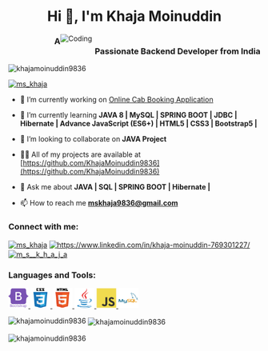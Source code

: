 
<h1 align="center">Hi 👋, I'm Khaja Moinuddin</h1>
<img align="right" alt="Coding" width="400" src="https://cdn.dribbble.com/users/1162077/screenshots/3848914/programmer.gif">

<h3 align="right">A Passionate Backend Developer from India</h3>

<p align="left"> <img src="https://komarev.com/ghpvc/?username=khajamoinuddin9836&label=Profile%20views&color=0e75b6&style=flat" alt="khajamoinuddin9836" /> </p>

<p align="left"> <a href="https://twitter.com/ms_khaja" target="blank"><img src="https://img.shields.io/twitter/follow/ms_khaja?logo=twitter&style=for-the-badge" alt="ms_khaja" /></a> </p>

- 🔭 I’m currently working on [Online Cab Booking Application](https://github.com/KapilKumar7/Online-cab-booking)

- 🌱 I’m currently learning **JAVA 8 | MySQL | SPRING BOOT | JDBC | Hibernate | Advance JavaScript (ES6+) | HTML5 | CSS3 | Bootstrap5 |**

- 👯 I’m looking to collaborate on **JAVA Project**

- 👨‍💻 All of my projects are available at [https://github.com/KhajaMoinuddin9836](https://github.com/KhajaMoinuddin9836)

- 💬 Ask me about **JAVA | SQL | SPRING BOOT | Hibernate |**

- 📫 How to reach me **mskhaja9836@gmail.com**

<h3 align="left">Connect with me:</h3>
<p align="left">
<a href="https://twitter.com/ms_khaja" target="blank"><img align="center" src="https://raw.githubusercontent.com/rahuldkjain/github-profile-readme-generator/master/src/images/icons/Social/twitter.svg" alt="ms_khaja" height="30" width="40" /></a>
<a href="https://linkedin.com/in/https://www.linkedin.com/in/khaja-moinuddin-769301227/" target="blank"><img align="center" src="https://raw.githubusercontent.com/rahuldkjain/github-profile-readme-generator/master/src/images/icons/Social/linked-in-alt.svg" alt="https://www.linkedin.com/in/khaja-moinuddin-769301227/" height="30" width="40" /></a>
<a href="https://instagram.com/m_s__k_h_a_j_a" target="blank"><img align="center" src="https://raw.githubusercontent.com/rahuldkjain/github-profile-readme-generator/master/src/images/icons/Social/instagram.svg" alt="m_s__k_h_a_j_a" height="30" width="40" /></a>
</p>

<h3 align="left">Languages and Tools:</h3>
<p align="left"> <a href="https://getbootstrap.com" target="_blank" rel="noreferrer"> <img src="https://raw.githubusercontent.com/devicons/devicon/master/icons/bootstrap/bootstrap-plain-wordmark.svg" alt="bootstrap" width="40" height="40"/> </a> <a href="https://www.w3schools.com/css/" target="_blank" rel="noreferrer"> <img src="https://raw.githubusercontent.com/devicons/devicon/master/icons/css3/css3-original-wordmark.svg" alt="css3" width="40" height="40"/> </a> <a href="https://www.w3.org/html/" target="_blank" rel="noreferrer"> <img src="https://raw.githubusercontent.com/devicons/devicon/master/icons/html5/html5-original-wordmark.svg" alt="html5" width="40" height="40"/> </a> <a href="https://www.java.com" target="_blank" rel="noreferrer"> <img src="https://raw.githubusercontent.com/devicons/devicon/master/icons/java/java-original.svg" alt="java" width="40" height="40"/> </a> <a href="https://developer.mozilla.org/en-US/docs/Web/JavaScript" target="_blank" rel="noreferrer"> <img src="https://raw.githubusercontent.com/devicons/devicon/master/icons/javascript/javascript-original.svg" alt="javascript" width="40" height="40"/> </a> <a href="https://www.mysql.com/" target="_blank" rel="noreferrer"> <img src="https://raw.githubusercontent.com/devicons/devicon/master/icons/mysql/mysql-original-wordmark.svg" alt="mysql" width="40" height="40"/> </a> </p>

<p><img align="left" src="https://github-readme-stats.vercel.app/api/top-langs?username=khajamoinuddin9836&show_icons=true&locale=en&layout=compact" alt="khajamoinuddin9836" /></p>

<p>&nbsp;<img align="center" src="https://github-readme-stats.vercel.app/api?username=khajamoinuddin9836&show_icons=true&locale=en" alt="khajamoinuddin9836" /></p>

<p><img align="center" src="https://github-readme-streak-stats.herokuapp.com/?user=khajamoinuddin9836&" alt="khajamoinuddin9836" /></p>


